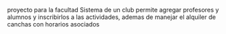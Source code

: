 proyecto para la facultad Sistema de un club permite agregar profesores y alumnos y inscribirlos a las actividades, ademas de manejar el alquiler de canchas con horarios asociados
